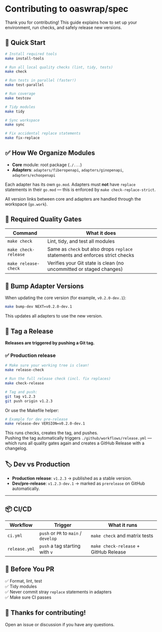 # Contributing to oaswrap/spec

Thank you for contributing! This guide explains how to set up your environment, run checks, and safely release new versions.

## 🚀 Quick Start

```bash
# Install required tools
make install-tools

# Run all local quality checks (lint, tidy, tests)
make check

# Run tests in parallel (faster!)
make test-parallel

# Run coverage
make testcov

# Tidy modules
make tidy

# Sync workspace
make sync

# Fix accidental replace statements
make fix-replace
```

## ✅ How We Organize Modules

- **Core** module: root package (`./...`)
- **Adapters**: `adapters/fiberopenapi`, `adapters/ginopenapi`, `adapters/echoopenapi`

Each adapter has its own `go.mod`. Adapters must **not** have `replace` statements in their `go.mod` — this is enforced by `make check-replace-strict`.

All version links between core and adapters are handled through the workspace (`go.work`).

## 🧹 Required Quality Gates

| Command | What it does |
|----------------|----------------------------------------------|
| `make check` | Lint, tidy, and test all modules |
| `make check-release` | Same as `check` but also drops `replace` statements and enforces strict checks |
| `make release-check` | Verifies your Git state is clean (no uncommitted or staged changes) |

## 🔖 Bump Adapter Versions

When updating the core version (for example, `v0.2.0-dev.1`):

```bash
make bump-dev NEXT=v0.2.0-dev.1
```

This updates all adapters to use the new version.

## 🚢 Tag a Release

**Releases are triggered by pushing a Git tag.**

### ✅ Production release

```bash
# Make sure your working tree is clean!
make release-check

# Run the full release check (incl. fix replaces)
make check-release

# Tag and push:
git tag v1.2.3
git push origin v1.2.3
```

Or use the Makefile helper:

```bash
# Example for dev pre-release
make release-dev VERSION=v0.2.0-dev.1
```

This runs checks, creates the tag, and pushes.  
Pushing the tag automatically triggers `./github/workflows/release.yml` — which runs all quality gates again and creates a GitHub Release with a changelog.

## 🏷️ Dev vs Production

- **Production release**: `v1.2.3` → published as a stable version.
- **Dev/pre-release**: `v1.2.3-dev.1` → marked as `prerelease` on GitHub automatically.

---

## 📦 CI/CD

| Workflow | Trigger | What it runs |
|----------------|----------------|-------------------------------------------|
| `ci.yml` | `push` or `PR` to `main` / `develop` | `make check` and matrix tests |
| `release.yml` | `push` a tag starting with `v` | `make check-release` + GitHub Release |

## 🫧 Before You PR

✅ Format, lint, test  
✅ Tidy modules  
✅ Never commit stray `replace` statements in adapters  
✅ Make sure CI passes

## 🙏 Thanks for contributing!

Open an issue or discussion if you have any questions.